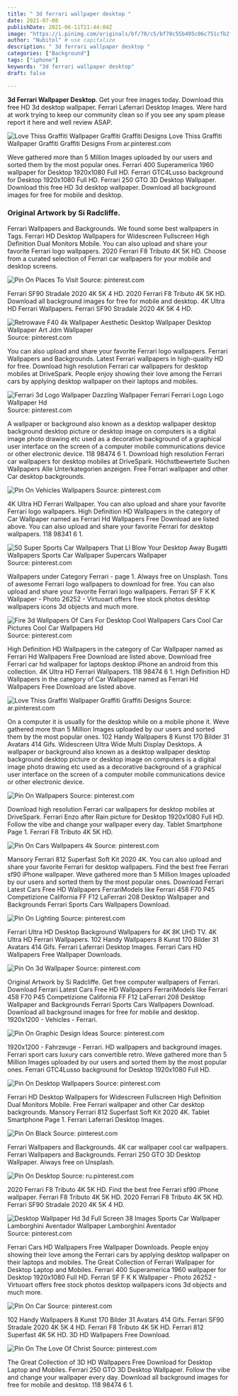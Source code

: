 ```yaml
---
title: " 3d ferrari wallpaper desktop "
date: 2021-07-08
publishDate: 2021-06-11T21:44:04Z
image: "https://i.pinimg.com/originals/bf/78/c5/bf78c55b495c06c751cfb2f47e2b758c.jpg"
author: "Nubitol" # use capitalize
description: " 3d ferrari wallpaper desktop "
categories: ["Background"]
tags: ["iphone"]
keywords: "3d ferrari wallpaper desktop"
draft: false

---
```



**3d Ferrari Wallpaper Desktop**. Get your free images today. Download this free HD 3d desktop wallpaper. Ferrari Laferrari Desktop Images. Were hard at work trying to keep our community clean so if you see any spam please report it here and well review ASAP.

![Love Thiss Graffiti Wallpaper Graffiti Graffiti Designs](https://i.pinimg.com/originals/cf/8d/7f/cf8d7f125d658581b9f2c848d0122496.jpg "Love Thiss Graffiti Wallpaper Graffiti Graffiti Designs")
Love Thiss Graffiti Wallpaper Graffiti Graffiti Designs From ar.pinterest.com


Weve gathered more than 5 Million Images uploaded by our users and sorted them by the most popular ones. Ferrari 400 Superamerica 1960 wallpaper for Desktop 1920x1080 Full HD. Ferrari GTC4Lusso background for Desktop 1920x1080 Full HD. Ferrari 250 GTO 3D Desktop Wallpaper. Download this free HD 3d desktop wallpaper. Download all background images for free for mobile and desktop.

### Original Artwork by Si Radcliffe.

Ferrari Wallpapers and Backgrounds. We found some best wallpapers in Tags. Ferrari HD Desktop Wallpapers for Widescreen Fullscreen High Definition Dual Monitors Mobile. You can also upload and share your favorite Ferrari logo wallpapers. 2020 Ferrari F8 Tributo 4K 5K HD. Choose from a curated selection of Ferrari car wallpapers for your mobile and desktop screens.


![Pin On Places To Visit](https://i.pinimg.com/originals/f4/c5/3d/f4c53d44b5025b6215cad9f79e968ea8.jpg "Pin On Places To Visit")
Source: pinterest.com

Ferrari SF90 Stradale 2020 4K 5K 4 HD. 2020 Ferrari F8 Tributo 4K 5K HD. Download all background images for free for mobile and desktop. 4K Ultra HD Ferrari Wallpapers. Ferrari SF90 Stradale 2020 4K 5K 4 HD.

![Retrowave F40 4k Wallpaper Aesthetic Desktop Wallpaper Desktop Wallpaper Art Jdm Wallpaper](https://i.pinimg.com/originals/8c/b6/b0/8cb6b02789f83411bb77db45f6c53ee1.jpg "Retrowave F40 4k Wallpaper Aesthetic Desktop Wallpaper Desktop Wallpaper Art Jdm Wallpaper")
Source: pinterest.com

You can also upload and share your favorite Ferrari logo wallpapers. Ferrari Wallpapers and Backgrounds. Latest Ferrari wallpapers in high-quality HD for free. Download high resolution Ferrari car wallpapers for desktop mobiles at DriveSpark. People enjoy showing their love among the Ferrari cars by applying desktop wallpaper on their laptops and mobiles.

![Ferrari 3d Logo Wallpaper Dazzling Wallpaper Ferrari Ferrari Logo Logo Wallpaper Hd](https://i.pinimg.com/originals/65/80/6f/65806f6c9a5cce8195510f3bf5fda99b.jpg "Ferrari 3d Logo Wallpaper Dazzling Wallpaper Ferrari Ferrari Logo Logo Wallpaper Hd")
Source: pinterest.com

A wallpaper or background also known as a desktop wallpaper desktop background desktop picture or desktop image on computers is a digital image photo drawing etc used as a decorative background of a graphical user interface on the screen of a computer mobile communications device or other electronic device. 118 98474 6 1. Download high resolution Ferrari car wallpapers for desktop mobiles at DriveSpark. Höchstbewertete Suchen Wallpapers Alle Unterkategorien anzeigen. Free Ferrari wallpaper and other Car desktop backgrounds.

![Pin On Vehicles Wallpapers](https://i.pinimg.com/originals/12/96/7b/12967b0de92653b20a9fb75b9ce02def.jpg "Pin On Vehicles Wallpapers")
Source: pinterest.com

4K Ultra HD Ferrari Wallpaper. You can also upload and share your favorite Ferrari logo wallpapers. High Definition HD Wallpapers in the category of Car Wallpaper named as Ferrari Hd Wallpapers Free Download are listed above. You can also upload and share your favorite Ferrari for desktop wallpapers. 118 98341 6 1.

![50 Super Sports Car Wallpapers That Ll Blow Your Desktop Away Bugatti Wallpapers Sports Car Wallpaper Supercars Wallpaper](https://i.pinimg.com/originals/c6/70/1e/c6701e51b421090090953af6e15bbb6f.jpg "50 Super Sports Car Wallpapers That Ll Blow Your Desktop Away Bugatti Wallpapers Sports Car Wallpaper Supercars Wallpaper")
Source: pinterest.com

Wallpapers under Category Ferrari - page 1. Always free on Unsplash. Tons of awesome Ferrari logo wallpapers to download for free. You can also upload and share your favorite Ferrari logo wallpapers. Ferrari SF F K K Wallpaper - Photo 26252 - Virtuoart offers free stock photos desktop wallpapers icons 3d objects and much more.

![Fire 3d Wallpapers Of Cars For Desktop Cool Wallpapers Cars Cool Car Pictures Cool Car Wallpapers Hd](https://i.pinimg.com/originals/a9/6d/34/a96d3478dfb7d45ddac94ce726aebe21.jpg "Fire 3d Wallpapers Of Cars For Desktop Cool Wallpapers Cars Cool Car Pictures Cool Car Wallpapers Hd")
Source: pinterest.com

High Definition HD Wallpapers in the category of Car Wallpaper named as Ferrari Hd Wallpapers Free Download are listed above. Download free Ferrari car hd wallpaper for laptops desktop iPhone an android from this collection. 4K Ultra HD Ferrari Wallpapers. 118 98474 6 1. High Definition HD Wallpapers in the category of Car Wallpaper named as Ferrari Hd Wallpapers Free Download are listed above.

![Love Thiss Graffiti Wallpaper Graffiti Graffiti Designs](https://i.pinimg.com/originals/cf/8d/7f/cf8d7f125d658581b9f2c848d0122496.jpg "Love Thiss Graffiti Wallpaper Graffiti Graffiti Designs")
Source: ar.pinterest.com

On a computer it is usually for the desktop while on a mobile phone it. Weve gathered more than 5 Million Images uploaded by our users and sorted them by the most popular ones. 102 Handy Wallpapers 8 Kunst 170 Bilder 31 Avatars 414 Gifs. Widescreen Ultra Wide Multi Display Desktops. A wallpaper or background also known as a desktop wallpaper desktop background desktop picture or desktop image on computers is a digital image photo drawing etc used as a decorative background of a graphical user interface on the screen of a computer mobile communications device or other electronic device.

![Pin On Wallpapers](https://i.pinimg.com/736x/97/d0/37/97d037b4c90326b8de2788fb6b4771a8.jpg "Pin On Wallpapers")
Source: pinterest.com

Download high resolution Ferrari car wallpapers for desktop mobiles at DriveSpark. Ferrari Enzo after Rain picture for Desktop 1920x1080 Full HD. Follow the vibe and change your wallpaper every day. Tablet Smartphone Page 1. Ferrari F8 Tributo 4K 5K HD.

![Pin On Cars Wallpapers 4k](https://i.pinimg.com/originals/dc/33/30/dc333035890070e77335d94a4cff12c3.jpg "Pin On Cars Wallpapers 4k")
Source: pinterest.com

Mansory Ferrari 812 Superfast Soft Kit 2020 4K. You can also upload and share your favorite Ferrari for desktop wallpapers. Find the best free Ferrari sf90 iPhone wallpaper. Weve gathered more than 5 Million Images uploaded by our users and sorted them by the most popular ones. Download Ferrari Latest Cars Free HD Wallpapers FerrariModels like Ferrari 458 F70 P45 Competizione California FF F12 LaFerrari 208 Desktop Wallpaper and Backgrounds Ferrari Sports Cars Wallpapers Download.

![Pin On Lighting](https://i.pinimg.com/originals/f9/70/ae/f970ae2be4fc5ae732ffb5fbc5cd5888.jpg "Pin On Lighting")
Source: pinterest.com

Ferrari Ultra HD Desktop Background Wallpapers for 4K 8K UHD TV. 4K Ultra HD Ferrari Wallpapers. 102 Handy Wallpapers 8 Kunst 170 Bilder 31 Avatars 414 Gifs. Ferrari Laferrari Desktop Images. Ferrari Cars HD Wallpapers Free Wallpaper Downloads.

![Pin On 3d Wallpaper](https://i.pinimg.com/originals/af/76/16/af7616f84b60055d55c3965be0402199.jpg "Pin On 3d Wallpaper")
Source: pinterest.com

Original Artwork by Si Radcliffe. Get free computer wallpapers of Ferrari. Download Ferrari Latest Cars Free HD Wallpapers FerrariModels like Ferrari 458 F70 P45 Competizione California FF F12 LaFerrari 208 Desktop Wallpaper and Backgrounds Ferrari Sports Cars Wallpapers Download. Download all background images for free for mobile and desktop. 1920x1200 - Vehicles - Ferrari.

![Pin On Graphic Design Ideas](https://i.pinimg.com/originals/97/c4/15/97c4156ef783b84e7b1aa1e354c423d6.jpg "Pin On Graphic Design Ideas")
Source: pinterest.com

1920x1200 - Fahrzeuge - Ferrari. HD wallpapers and background images. Ferrari sport cars luxury cars convertible retro. Weve gathered more than 5 Million Images uploaded by our users and sorted them by the most popular ones. Ferrari GTC4Lusso background for Desktop 1920x1080 Full HD.

![Pin On Desktop Wallpapers](https://i.pinimg.com/originals/3a/be/74/3abe74d800ec314ca4e371a05ec74d66.jpg "Pin On Desktop Wallpapers")
Source: pinterest.com

Ferrari HD Desktop Wallpapers for Widescreen Fullscreen High Definition Dual Monitors Mobile. Free Ferrari wallpaper and other Car desktop backgrounds. Mansory Ferrari 812 Superfast Soft Kit 2020 4K. Tablet Smartphone Page 1. Ferrari Laferrari Desktop Images.

![Pin On Black](https://i.pinimg.com/originals/61/bb/d8/61bbd89d5e6ca820ce713ca97d7778ac.jpg "Pin On Black")
Source: pinterest.com

Ferrari Wallpapers and Backgrounds. 4K car wallpaper cool car wallpapers. Ferrari Wallpapers and Backgrounds. Ferrari 250 GTO 3D Desktop Wallpaper. Always free on Unsplash.

![Pin On Desktop](https://i.pinimg.com/originals/b1/e5/9e/b1e59e7ff938950c70e3ad1cc19911e5.jpg "Pin On Desktop")
Source: ru.pinterest.com

2020 Ferrari F8 Tributo 4K 5K HD. Find the best free Ferrari sf90 iPhone wallpaper. Ferrari F8 Tributo 4K 5K HD. 2020 Ferrari F8 Tributo 4K 5K HD. Ferrari SF90 Stradale 2020 4K 5K 4 HD.

![Desktop Wallpaper Hd 3d Full Screen 38 Images Sports Car Wallpaper Lamborghini Aventador Wallpaper Lamborghini Aventador](https://i.pinimg.com/originals/9c/97/88/9c9788386c1a7f90133e0e44973e48f4.jpg "Desktop Wallpaper Hd 3d Full Screen 38 Images Sports Car Wallpaper Lamborghini Aventador Wallpaper Lamborghini Aventador")
Source: pinterest.com

Ferrari Cars HD Wallpapers Free Wallpaper Downloads. People enjoy showing their love among the Ferrari cars by applying desktop wallpaper on their laptops and mobiles. The Great Collection of Ferrari Wallpaper for Desktop Laptop and Mobiles. Ferrari 400 Superamerica 1960 wallpaper for Desktop 1920x1080 Full HD. Ferrari SF F K K Wallpaper - Photo 26252 - Virtuoart offers free stock photos desktop wallpapers icons 3d objects and much more.

![Pin On Car](https://i.pinimg.com/originals/90/19/3a/90193a71c8c9218bcb5ea04433c36280.jpg "Pin On Car")
Source: pinterest.com

102 Handy Wallpapers 8 Kunst 170 Bilder 31 Avatars 414 Gifs. Ferrari SF90 Stradale 2020 4K 5K 4 HD. Ferrari F8 Tributo 4K 5K HD. Ferrari 812 Superfast 4K 5K HD. 3D HD Wallpapers Free Download.

![Pin On The Love Of Christ](https://i.pinimg.com/originals/bf/78/c5/bf78c55b495c06c751cfb2f47e2b758c.jpg "Pin On The Love Of Christ")
Source: pinterest.com

The Great Collection of 3D HD Wallpapers Free Download for Desktop Laptop and Mobiles. Ferrari 250 GTO 3D Desktop Wallpaper. Follow the vibe and change your wallpaper every day. Download all background images for free for mobile and desktop. 118 98474 6 1.

